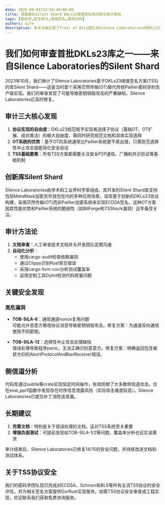 ```yaml
---
date: 2025-08-01T22:54:49+08:00
title: 深度解析Silent Shard DKLs23阈值签名库的安全审计发现
tags: [密码学,安全审计,阈值签名,漏洞分析]
authors: qife
description: 本文详细记录了Trail of Bits团队对Silence Laboratories的DKLs23阈值签名库Silent Shard的安全审计过程，揭示了15个安全问题（包括2个高危密钥销毁漏洞），并分享了OT协议实现、侧信道防御等关键技术经验。
---
```


# 我们如何审查首批DKLs23库之一——来自Silence Laboratories的Silent Shard

2023年10月，我们审计了Silence Laboratories基于DKLs23阈值签名方案(TSS)的库Silent Shard——这是当时首个采用茫然传输(OT)替代传统Paillier密码学的生产级实现。我们的审查发现了可能导致密钥销毁攻击的严重缺陷，Silence Laboratories已及时修复。

## 审计三大核心发现

1. **协议实现的自由度**：DKLs23规范赋予实现者选择子协议（基础OT、OT扩展、成对乘法）的极大自由度，需同时研究规范文档和具体实现选择
2. **OT系统的优势**：基于OT的系统通常比Paillier系统更不易出错，只需防范选择性中止攻击就能简化安全验证
3. **TSS基础要素**：所有TSS方案都需要关注安全P2P通信、广播和共识验证等基础机制

## 创新库Silent Shard

Silence Laboratories由学术和工业界科学家组成，其开发的Silent Shard库支持包括MetaMask加密货币钱包在内的多种应用场景。该库基于创新的DKLs23协议构建，采用茫然传输(OT)而非Paillier加密系统来实现ECDSA签名，这种OT方案因其性能优势和Paillier系统的脆弱性（如BitForge和TSShock漏洞）近年备受关注。

## 审计方法论

1. **文档审查**：人工审查技术文档并与开发团队定期沟通
2. **自动化分析**：
   - 使用cargo-audit检查依赖漏洞
   - 通过Clippy识别Rust常见错误
   - 采用cargo-llvm-cov分析测试覆盖率
   - 运用定制工具Dylint检测代码质量问题


## 关键安全发现

### 高危漏洞
- **TOB-SILA-6**：通信通道nonce复用问题  
  可能允许恶意方篡改协议消息导致密钥销毁攻击。修复方案：为通道双向通信使用不同密钥。

- **TOB-SILA-12**：选择性中止攻击处理缺陷  
  错误处理导致程序panic，无法正确识别恶意方。修复方案：明确返回包含被禁方ID的AbortProtocolAndBanReceiver错误。

## 侧信道分析

代码库通过subtle等crate实现恒定时间操作，有效防御了大多数侧信道攻击。仅在eval_pprf函数中发现存在时序信息泄露风险（实际攻击难度较高）。Silence Laboratories已提交补丁消除该泄漏。

## 长期建议

1. **完善文档**：特别是关于错误处理的文档，这对TSS系统至关重要
2. **增强负面测试**：可提前发现如TOB-SILA-1/2等问题，覆盖率分析也证实该需求

审计结束后，Silence Laboratories已修复14/15的安全问题，并持续改进文档和测试体系。

## 关于TSS协议安全

我们的密码学团队现已完成对ECDSA、Schnorr和BLS等所有主流TSS协议的安全评估，并为相关签名方案提供Go/Rust实现服务。如需TSS协议安全审查或工程实现，欢迎联系我们获取免费咨询服务。